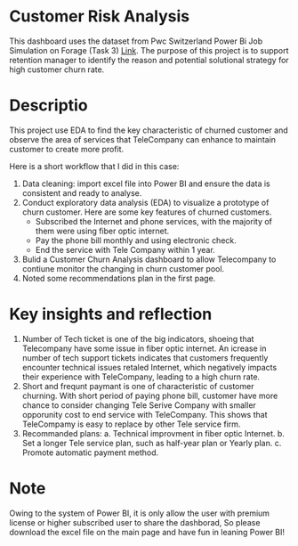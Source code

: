 # Customer Risk Analysis 
This dashboard uses the dataset from Pwc Switzerland Power Bi Job Simulation on Forage (Task 3) [Link](https://www.theforage.com/simulations/pwc-ch/power-bi-cqxg). 
The purpose of this project is to support retention manager to identify the reason and potential solutional strategy for high customer churn rate. 
# Descriptio
This project use EDA to find the key characteristic of churned customer and observe the area of services that TeleCompany can enhance to maintain customer to create more profit. 

Here is a short workflow that I did in this case:
1. Data cleaning: import excel file into Power BI and ensure the data is consistent and ready to analyse.
2. Conduct exploratory data analysis (EDA) to visualize a prototype of churn customer. Here are some key features of churned customers.
   - Subscribed the Internet and phone services, with the majority of them were using fiber optic internet.
   - Pay the phone bill monthly and using electronic check.
   - End the service with Tele Company within 1 year.
3. Bulid a Customer Churn Analysis dashboard to allow Telecompany to contiune monitor the changing in churn customer pool.
4. Noted some recommendations plan in the first page.

# Key insights and reflection
1. Number of Tech ticket is one of the big indicators, shoeing that Telecompany have some issue in fiber optic internet.
   An icrease in number of tech support tickets indicates that customers frequently encounter technical issues retaled Internet, which negatively impacts their experience with TeleCompany, leading to a high churn rate.
2. Short and frequnt paymant is one of characteristic of customer churning. With short period of paying phone bill, customer have more chance to consider changing Tele Serive Company with smaller opporunity cost to end service with TeleCompany. This shows that TeleCompamy is easy to replace by other Tele service firm.
3. Recommanded plans:
   a. Technical improvment in fiber optic Internet.
   b. Set a longer Tele service plan, such as half-year plan or Yearly plan.
   c. Promote automatic payment method.      
# Note
Owing to the system of Power BI, it is only allow the user with premium license or higher subscribed user to share the dashborad, So please download the excel file on the main page and have fun in leaning Power BI!
